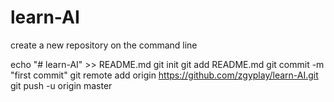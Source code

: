 # learn-AI
create a new repository on the command line

echo "# learn-AI" >> README.md
git init
git add README.md
git commit -m "first commit"
git remote add origin https://github.com/zgyplay/learn-AI.git
git push -u origin master
